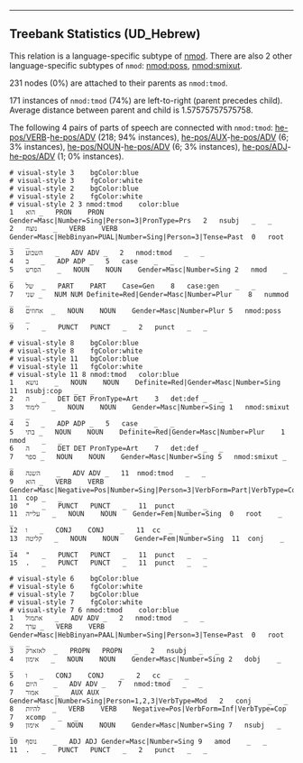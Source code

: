 

--------------------------------------------------------------------------------

## Treebank Statistics (UD_Hebrew)

This relation is a language-specific subtype of [nmod]().
There are also 2 other language-specific subtypes of `nmod`: [nmod:poss](), [nmod:smixut]().

231 nodes (0%) are attached to their parents as `nmod:tmod`.

171 instances of `nmod:tmod` (74%) are left-to-right (parent precedes child).
Average distance between parent and child is 1.57575757575758.

The following 4 pairs of parts of speech are connected with `nmod:tmod`: [he-pos/VERB]()-[he-pos/ADV]() (218; 94% instances), [he-pos/AUX]()-[he-pos/ADV]() (6; 3% instances), [he-pos/NOUN]()-[he-pos/ADV]() (6; 3% instances), [he-pos/ADJ]()-[he-pos/ADV]() (1; 0% instances).


~~~ conllu
# visual-style 3	bgColor:blue
# visual-style 3	fgColor:white
# visual-style 2	bgColor:blue
# visual-style 2	fgColor:white
# visual-style 2 3 nmod:tmod	color:blue
1	הוא	_	PRON	PRON	Gender=Masc|Number=Sing|Person=3|PronType=Prs	2	nsubj	_	_
2	נוצח	_	VERB	VERB	Gender=Masc|HebBinyan=PUAL|Number=Sing|Person=3|Tense=Past	0	root	_	_
3	השבוע	_	ADV	ADV	_	2	nmod:tmod	_	_
4	ב	_	ADP	ADP	_	5	case	_	_
5	הפרש	_	NOUN	NOUN	Gender=Masc|Number=Sing	2	nmod	_	_
6	של	_	PART	PART	Case=Gen	8	case:gen	_	_
7	שני	_	NUM	NUM	Definite=Red|Gender=Masc|Number=Plur	8	nummod	_	_
8	אחוזים	_	NOUN	NOUN	Gender=Masc|Number=Plur	5	nmod:poss	_	_
9	.	_	PUNCT	PUNCT	_	2	punct	_	_

~~~


~~~ conllu
# visual-style 8	bgColor:blue
# visual-style 8	fgColor:white
# visual-style 11	bgColor:blue
# visual-style 11	fgColor:white
# visual-style 11 8 nmod:tmod	color:blue
1	נושא	_	NOUN	NOUN	Definite=Red|Gender=Masc|Number=Sing	11	nsubj:cop	_	_
2	ה	_	DET	DET	PronType=Art	3	det:def	_	_
3	לימוד	_	NOUN	NOUN	Gender=Masc|Number=Sing	1	nmod:smixut	_	_
4	ב	_	ADP	ADP	_	5	case	_	_
5	בתי	_	NOUN	NOUN	Definite=Red|Gender=Masc|Number=Plur	1	nmod	_	_
6	ה	_	DET	DET	PronType=Art	7	det:def	_	_
7	ספר	_	NOUN	NOUN	Gender=Masc|Number=Sing	5	nmod:smixut	_	_
8	השנה	_	ADV	ADV	_	11	nmod:tmod	_	_
9	הוא	_	VERB	VERB	Gender=Masc|Negative=Pos|Number=Sing|Person=3|VerbForm=Part|VerbType=Cop	11	cop	_	_
10	"	_	PUNCT	PUNCT	_	11	punct	_	_
11	עלייה	_	NOUN	NOUN	Gender=Fem|Number=Sing	0	root	_	_
12	ו	_	CONJ	CONJ	_	11	cc	_	_
13	קליטה	_	NOUN	NOUN	Gender=Fem|Number=Sing	11	conj	_	_
14	"	_	PUNCT	PUNCT	_	11	punct	_	_
15	.	_	PUNCT	PUNCT	_	11	punct	_	_

~~~


~~~ conllu
# visual-style 6	bgColor:blue
# visual-style 6	fgColor:white
# visual-style 7	bgColor:blue
# visual-style 7	fgColor:white
# visual-style 7 6 nmod:tmod	color:blue
1	אתמול	_	ADV	ADV	_	2	nmod:tmod	_	_
2	ערך	_	VERB	VERB	Gender=Masc|HebBinyan=PAAL|Number=Sing|Person=3|Tense=Past	0	root	_	_
3	לאזארק	_	PROPN	PROPN	_	2	nsubj	_	_
4	אימון	_	NOUN	NOUN	Gender=Masc|Number=Sing	2	dobj	_	_
5	ו	_	CONJ	CONJ	_	2	cc	_	_
6	היום	_	ADV	ADV	_	7	nmod:tmod	_	_
7	אמור	_	AUX	AUX	Gender=Masc|Number=Sing|Person=1,2,3|VerbType=Mod	2	conj	_	_
8	להיות	_	VERB	VERB	Negative=Pos|VerbForm=Inf|VerbType=Cop	7	xcomp	_	_
9	אימון	_	NOUN	NOUN	Gender=Masc|Number=Sing	7	nsubj	_	_
10	נוסף	_	ADJ	ADJ	Gender=Masc|Number=Sing	9	amod	_	_
11	.	_	PUNCT	PUNCT	_	2	punct	_	_

~~~


